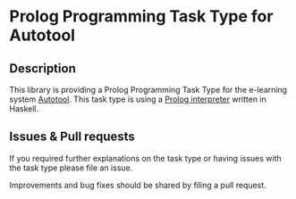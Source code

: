 # Prolog Programming Task Type for Autotool

## Description

This library is providing a Prolog Programming Task Type for the e-learning system
[Autotool](https://gitlab.imn.htwk-leipzig.de/autotool/all0).
This task type is using a [Prolog interpreter](https://github.com/fmidue/prolog)
written in Haskell.

## Issues & Pull requests

If you required further explanations on the task type or having issues with
the task type please file an issue.

Improvements and bug fixes should be shared by filing a pull request.
